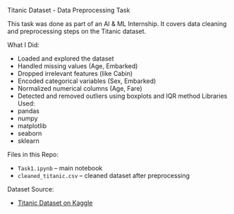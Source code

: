  Titanic Dataset - Data Preprocessing Task

This task was done as part of an AI & ML Internship. It covers data cleaning and preprocessing steps on the Titanic dataset.

 What I Did:
- Loaded and explored the dataset
- Handled missing values (Age, Embarked)
- Dropped irrelevant features (like Cabin)
- Encoded categorical variables (Sex, Embarked)
- Normalized numerical columns (Age, Fare)
- Detected and removed outliers using boxplots and IQR method
 Libraries Used:
- pandas
- numpy
- matplotlib
- seaborn
- sklearn

 Files in this Repo:
- `Task1.ipynb` – main notebook
- `cleaned_titanic.csv` – cleaned dataset after preprocessing

 Dataset Source:
- [Titanic Dataset on Kaggle](https://www.kaggle.com/datasets/yasserh/titanic-dataset)
